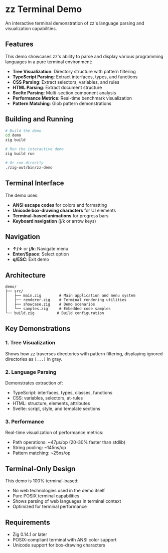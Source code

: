 # zz Terminal Demo

An interactive terminal demonstration of zz's language parsing and visualization capabilities.

## Features

This demo showcases zz's ability to parse and display various programming languages in a pure terminal environment:

- **Tree Visualization**: Directory structure with pattern filtering
- **TypeScript Parsing**: Extract interfaces, types, and functions
- **CSS Parsing**: Extract selectors, variables, and rules
- **HTML Parsing**: Extract document structure
- **Svelte Parsing**: Multi-section component analysis
- **Performance Metrics**: Real-time benchmark visualization
- **Pattern Matching**: Glob pattern demonstrations

## Building and Running

```bash
# Build the demo
cd demo
zig build

# Run the interactive demo
zig build run

# Or run directly
./zig-out/bin/zz-demo
```

## Terminal Interface

The demo uses:
- **ANSI escape codes** for colors and formatting
- **Unicode box-drawing characters** for UI elements
- **Terminal-based animations** for progress bars
- **Keyboard navigation** (j/k or arrow keys)

## Navigation

- **↑/↓** or **j/k**: Navigate menu
- **Enter/Space**: Select option
- **q/ESC**: Exit demo

## Architecture

```
demo/
├── src/
│   ├── main.zig        # Main application and menu system
│   ├── renderer.zig    # Terminal rendering utilities
│   ├── showcase.zig    # Demo scenarios
│   └── samples.zig     # Embedded code samples
└── build.zig          # Build configuration
```

## Key Demonstrations

### 1. Tree Visualization
Shows how zz traverses directories with pattern filtering, displaying ignored directories as `[...]` in gray.

### 2. Language Parsing
Demonstrates extraction of:
- TypeScript: interfaces, types, classes, functions
- CSS: variables, selectors, at-rules
- HTML: structure, elements, attributes
- Svelte: script, style, and template sections

### 3. Performance
Real-time visualization of performance metrics:
- Path operations: ~47μs/op (20-30% faster than stdlib)
- String pooling: ~145ns/op
- Pattern matching: ~25ns/op

## Terminal-Only Design

This demo is 100% terminal-based:
- No web technologies used in the demo itself
- Pure POSIX terminal capabilities
- Shows parsing of web languages in terminal context
- Optimized for terminal performance

## Requirements

- Zig 0.14.1 or later
- POSIX-compliant terminal with ANSI color support
- Unicode support for box-drawing characters